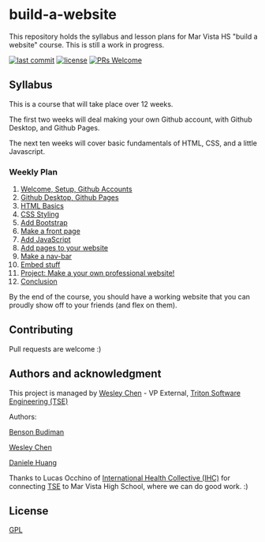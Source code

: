 # build-a-website

This repository holds the syllabus and lesson plans for Mar Vista HS "build a website" course.
This is still a work in progress.

[![last commit](https://img.shields.io/github/last-commit/wes-chen/build-a-website.svg?style=flat)](https://github.com/wes-chen/build-a-website)
[![license](https://img.shields.io/github/license/wes-chen/build-a-website.svg?style=flat)](https://github.com/wes-chen/build-a-website/blob/master/LICENSE)
[![PRs Welcome](https://img.shields.io/badge/PRs-welcome-brightgreen.svg)](http://makeapullrequest.com)

## Syllabus

This is a course that will take place over 12 weeks.

The first two weeks will deal making your own Github account, with Github Desktop, and Github Pages.

The next ten weeks will cover basic fundamentals of HTML, CSS, and a little Javascript.

### Weekly Plan

1.  [Welcome, Setup, Github Accounts](https://wes-chen.github.io/build-a-website/lesson-01/)
2.  [Github Desktop, Github Pages](https://wes-chen.github.io/build-a-website/lesson-02/)
3.  [HTML Basics](https://wes-chen.github.io/build-a-website/lesson-03/)
4.  [CSS Styling](https://wes-chen.github.io/build-a-website/lesson-04/)
5.  [Add Bootstrap](https://wes-chen.github.io/build-a-website/lesson-05/)
6.  [Make a front page](https://wes-chen.github.io/build-a-website/lesson-06/)
7.  [Add JavaScript](https://wes-chen.github.io/build-a-website/lesson-07/)
8.  [Add pages to your website](https://wes-chen.github.io/build-a-website/lesson-08/)
9.  [Make a nav-bar](https://wes-chen.github.io/build-a-website/lesson-09/)
10. [Embed stuff](https://wes-chen.github.io/build-a-website/lesson-10/)
11. [Project: Make a your own professional website!](https://wes-chen.github.io/build-a-website/lesson-11/)
12. [Conclusion](https://wes-chen.github.io/build-a-website/lesson-12/)

By the end of the course, you should have a working website that you can proudly show off to your friends (and flex on them).

## Contributing

Pull requests are welcome :)

## Authors and acknowledgment

This project is managed by [Wesley Chen][wesley] - VP External, [Triton Software Engineering (TSE)][tse]

Authors:

[Benson Budiman][benson]

[Wesley Chen][wesley]

[Daniele Huang][dan]

Thanks to Lucas Occhino of [International Health Collective (IHC)][ihc] for connecting [TSE][tse] to Mar Vista High School, where we can do good work. :)

[wesley]: https://github.com/wes-chen

[benson]: https://github.com/blbudima

[tse]: https://github.com/tritonse

[ihc]: https://www.internationalhealthcollective.org/

[dan]: https://github.com/DanieleHuang

## License

[GPL](https://choosealicense.com/licenses/gpl-3.0/)
